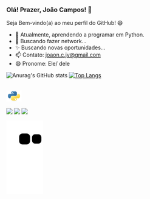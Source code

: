 ### Olá! Prazer, João Campos! 👋

Seja Bem-vindo(a) ao meu perfil do GitHub! 😄

- 🔭 Atualmente, aprendendo a programar em Python.
- 👯 Buscando fazer network...
- ✨ Buscando novas oportunidades...
- 📫 Contato: joaon.c.jv@gmail.com
- 😄 Pronome: Ele/ dele

![Anurag's GitHub stats](https://github-readme-stats.vercel.app/api?username=joaonevescampos&show_icons=true&theme=highcontrast)
[![Top Langs](https://github-readme-stats.vercel.app/api/top-langs/?username=anuraghazra&hide_progress=true&theme=highcontrast)](https://github.com/anuraghazra/github-readme-stats)
<div style="display: inline_block"><br>
<img align="center" alt="Rafa-Python" height="30" width="40" src="https://raw.githubusercontent.com/devicons/devicon/master/icons/python/python-original.svg">
<div style="display: inline_block"><br>

<div> 
  <a href="https://instagram.com/joaon.campos" target="_blank"><img src="https://img.shields.io/badge/-Instagram-%23E4405F?style=for-the-badge&logo=instagram&logoColor=white" target="_blank"></a>
  <a href = "mailto:joaon.c.jv@gmail.com"><img src="https://img.shields.io/badge/-Gmail-%23333?style=for-the-badge&logo=gmail&logoColor=white" target="_blank"></a>
  <a href="https://www.linkedin.com/in/jo%C3%A3o-victor-neves-campos-de-jesus-415946180/" target="_blank"><img src="https://img.shields.io/badge/-LinkedIn-%230077B5?style=for-the-badge&logo=linkedin&logoColor=white" target="_blank"></a> 
  
</div>
  
  ![snake gif](https://github.com/joaonevescampos/joaonevescampos/blob/output/github-contribution-grid-snake.svg)
